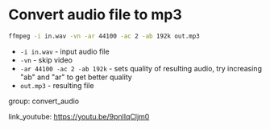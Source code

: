 # Convert audio file to mp3

```bash
ffmpeg -i in.wav -vn -ar 44100 -ac 2 -ab 192k out.mp3
```

- `-i in.wav` - input audio file
- `-vn` - skip video
- `-ar 44100 -ac 2 -ab 192k` - sets quality of resulting audio, try increasing "ab" and "ar" to get better quality
- `out.mp3` - resulting file

group: convert_audio


link_youtube: https://youtu.be/9pnlIqCljm0
